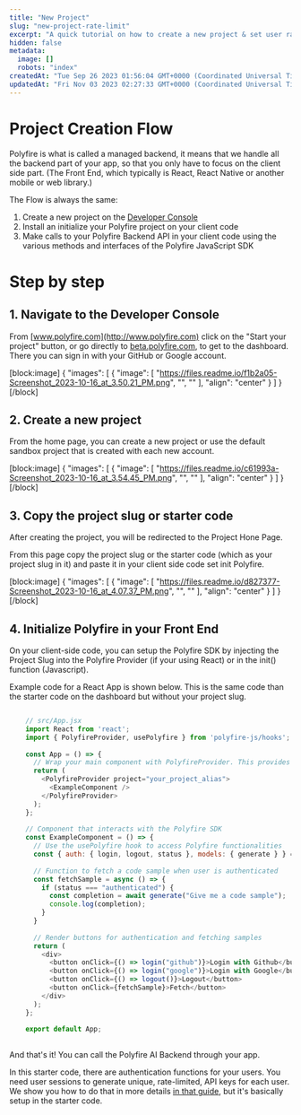 ```yaml
---
title: "New Project"
slug: "new-project-rate-limit"
excerpt: "A quick tutorial on how to create a new project & set user rate limits."
hidden: false
metadata: 
  image: []
  robots: "index"
createdAt: "Tue Sep 26 2023 01:56:04 GMT+0000 (Coordinated Universal Time)"
updatedAt: "Fri Nov 03 2023 02:27:33 GMT+0000 (Coordinated Universal Time)"
---
```

# Project Creation Flow

Polyfire is what is called a managed backend, it means that we handle all the backend part of your app, so that you only have to focus on the client side part. (The Front End, which typically is React, React Native or another mobile or web library.)

The Flow is always the same:

1. Create a new project on the [Developer Console](https://beta.polyfire.com) 
2. Install an initialize your Polyfire project on your client code
3. Make calls to your Polyfire Backend API in your client code using the various methods and interfaces of the Polyfire JavaScript SDK

# Step  by step

## 1. Navigate to the Developer Console

From [www.polyfire.com](http://www.polyfire.com) click on the "Start your project" button, or go directly to [beta.polyfire.com](beta.polyfire.com), to get to the dashboard. There you can sign in with your GitHub or Google account.

[block:image]
{
  "images": [
    {
      "image": [
        "https://files.readme.io/f1b2a05-Screenshot_2023-10-16_at_3.50.21_PM.png",
        "",
        ""
      ],
      "align": "center"
    }
  ]
}
[/block]


## 2. Create a new project

From the home page, you can create a new project or use the default sandbox project that is created with each new account.

[block:image]
{
  "images": [
    {
      "image": [
        "https://files.readme.io/c61993a-Screenshot_2023-10-16_at_3.54.45_PM.png",
        "",
        ""
      ],
      "align": "center"
    }
  ]
}
[/block]


## 3. Copy the project slug or starter code

After creating the project, you will be redirected to the Project Hone Page.

From this page copy the project slug or the starter code (which as your project slug in it) and paste it in your client side code set init Polyfire.

[block:image]
{
  "images": [
    {
      "image": [
        "https://files.readme.io/d827377-Screenshot_2023-10-16_at_4.07.37_PM.png",
        "",
        ""
      ],
      "align": "center"
    }
  ]
}
[/block]


## 4. Initialize Polyfire in your Front End

On your client-side code, you can setup the Polyfire SDK by injecting the Project Slug into the Polyfire Provider (if your using React) or in the init() function (Javascript).

Example code for a React App is shown below. This is the same code than the starter code on the dashboard but without your project slug. 

```javascript

    // src/App.jsx
    import React from 'react';
    import { PolyfireProvider, usePolyfire } from 'polyfire-js/hooks';
    
    const App = () => {
      // Wrap your main component with PolyfireProvider. This provides the necessary context.
      return (
        <PolyfireProvider project="your_project_alias">
          <ExampleComponent />
        </PolyfireProvider>
      );
    };
    
    // Component that interacts with the Polyfire SDK
    const ExampleComponent = () => {
      // Use the usePolyfire hook to access Polyfire functionalities
      const { auth: { login, logout, status }, models: { generate } } = usePolyfire();
    
      // Function to fetch a code sample when user is authenticated
      const fetchSample = async () => {
        if (status === "authenticated") {
          const completion = await generate("Give me a code sample");
          console.log(completion);
        }
      }
    
      // Render buttons for authentication and fetching samples
      return (
        <div>
          <button onClick={() => login("github")}>Login with Github</button>
          <button onClick={() => login("google")}>Login with Google</button>
          <button onClick={() => logout()}>Logout</button>
          <button onClick={fetchSample}>Fetch</button>
        </div>
      );
    };
    
    export default App;
    
```

And that's it! You can call the Polyfire AI Backend through your app.

In this starter code, there are authentication functions for your users. You need user sessions to generate unique, rate-limited, API keys for each user. We show you how to do that in more details [in that guide](doc:basic-usage), but it's basically setup in the starter code.
